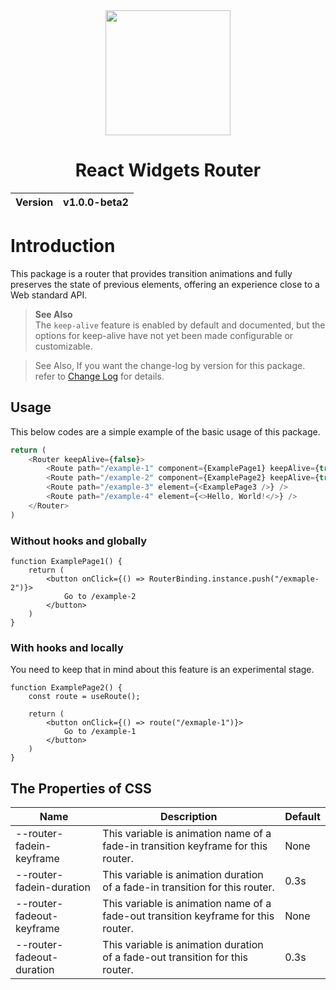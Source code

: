 <div align="center">
  <img width="200px" src="https://github.com/user-attachments/assets/7c426bcd-9a8c-447a-a82c-972447d90882">
  <h1>React Widgets Router</h1>
  <table>
        <thead>
          <tr>
            <th>Version</th>
            <th>v1.0.0-beta2</th>
          </tr>
        </tbody>
    </table>
</div>

# Introduction
This package is a router that provides transition animations and fully preserves the state of previous elements, offering an experience close to a Web standard API.

> __See Also__<br>
> The `keep-alive` feature is enabled by default and documented, but the options for keep-alive have not yet been made configurable or customizable.

> See Also, If you want the change-log by version for this package. refer to [Change Log](CHANGELOG.md) for details.

## Usage
This below codes are a simple example of the basic usage of this package.

```ts
return (
    <Router keepAlive={false}>
        <Route path="/example-1" component={ExamplePage1} keepAlive={true} />
        <Route path="/example-2" component={ExamplePage2} keepAlive={true} />
        <Route path="/example-3" element={<ExamplePage3 />} />
        <Route path="/example-4" element={<>Hello, World!</>} />
    </Router>
)
```

### Without hooks and globally
```tsx
function ExamplePage1() {
    return (
        <button onClick={() => RouterBinding.instance.push("/exmaple-2")}>
            Go to /example-2
        </button>
    )
}
```

### With hooks and locally
You need to keep that in mind about this feature is an experimental stage.

```tsx
function ExamplePage2() {
    const route = useRoute();

    return (
        <button onClick={() => route("/exmaple-1")}>
            Go to /example-1
        </button>
    )
}
```

## The Properties of CSS
| Name | Description | Default |
| ---- | ----------- | ---- |
| --router-fadein-keyframe | This variable is animation name of a fade-in transition keyframe for this router. | None
| --router-fadein-duration | This variable is animation duration of a fade-in transition for this router. | 0.3s
| --router-fadeout-keyframe | This variable is animation name of a fade-out transition keyframe for this router. | None
| --router-fadeout-duration | This variable is animation duration of a fade-out transition for this router. | 0.3s